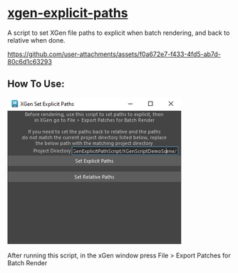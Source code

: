 # **[xgen-explicit-paths](./XGen_ExplicitPaths.py)**
A script to set XGen file paths to explicit when batch rendering, and back to relative when done.

https://github.com/user-attachments/assets/f0a672e7-f433-4fd5-ab7d-80c6d1c63293

## How To Use:
![XGen UI Window](./docs/ui-window.jpg)

After running this script, in the xGen window press File > Export Patches for Batch Render

